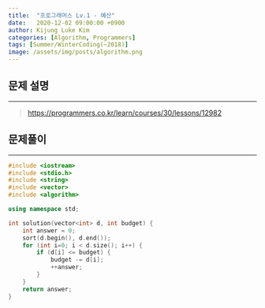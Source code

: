 ```yaml
---
title:  "프로그래머스 Lv.1 - 예산"
date:   2020-12-02 09:00:00 +0900
author: Kijung Luke Kim
categories: [Algorithm, Programmers]
tags: [Summer/WinterCoding(~2018)]
image: /assets/img/posts/algorithm.png
---
```


## 문제 설명
---

> https://programmers.co.kr/learn/courses/30/lessons/12982

## 문제풀이
---

```cpp
#include <iostream>
#include <stdio.h>
#include <string>
#include <vector>
#include <algorithm>

using namespace std;

int solution(vector<int> d, int budget) {
    int answer = 0;
    sort(d.begin(), d.end());
    for (int i=0; i < d.size(); i++) {
        if (d[i] <= budget) {
            budget -= d[i];
            ++answer;
        }
    }
    return answer;
}
```
